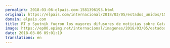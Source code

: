 ```yaml
---
permalink: 2018-03-06-elpais.com-1581396193.html
original: https://elpais.com/internacional/2018/03/05/estados_unidos/1520277454_983401.html#?ref=rss&format=simple&link=link
domain: elpais.com
title: RT y Sputnik fueron los mayores difusores de noticias sobre Cataluña por redes
image: https://ep00.epimg.net/internacional/imagenes/2018/03/05/estados_unidos/1520277454_983401_1520309351_rrss_normal.jpg
date: 2018-03-06 09:01:19
translations: en
---
```


